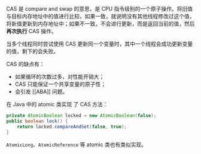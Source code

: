 
CAS 是 compare and swap 的意思，是 CPU 指令级别的一个原子操作。将旧值与目标内存地址中的值进行比较，如果一致，就说明没有其他线程修改过这个值，将新值更新到内存地址中；如果不一致，不会进行更新，而是返回当前的值，然后**再次执行** CAS 操作。

当多个线程同时尝试使用 CAS 更新同一个变量时，其中一个线程会成功更新变量的值，剩下的会失败。

CAS 的缺点有：

- 如果循环的次数过多，对性能开销大；
- CAS 只能保证一个共享变量的原子性；
- 会引发 [[ABA]] 问题。

在 Java 中的 atomic 类实现 了 CAS 方法：
```java
private AtomicBoolean locked = new AtomicBoolean(false);
public boolean lock() {
    return locked.compareAndSet(false, true);
}
```
`AtomicLong`、`AtomicReference` 等 atomic 类也有类似实现。